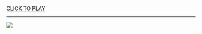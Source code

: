 
<a href="https://premium76.site?title=oregon_trail_unblocked_games&ref=13M">CLICK TO PLAY</a></h3>
<hr>

<a href="https://premium76.site?title=oregon_trail_unblocked_games&ref=13M"><img src="https://clearcache.store/games.png"></a>


